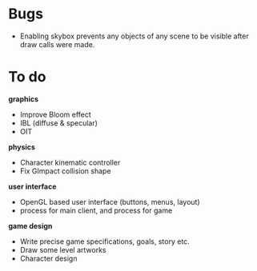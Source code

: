 # Bugs
* Enabling skybox prevents any objects of any scene to be visible after draw calls were made.

# To do
**graphics**
* Improve Bloom effect
* IBL (diffuse & specular)
* OIT

**physics**
* Character kinematic controller
* Fix GImpact collision shape

**user interface**
* OpenGL based user interface (buttons, menus, layout)
* process for main client, and process for game

**game design**
* Write precise game specifications, goals, story etc.
* Draw some level artworks
* Character design


